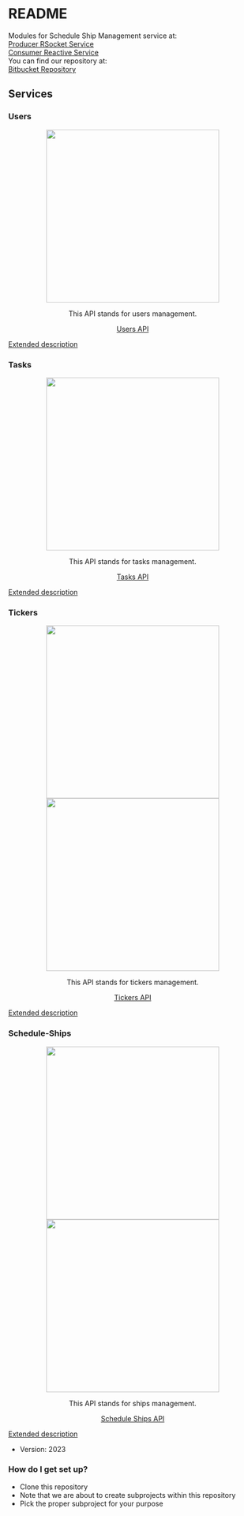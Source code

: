 # README #
Modules for Schedule Ship Management service at:  
[Producer RSocket Service](ScheduleShipManagementService/README.md)  
[Consumer Reactive Service](ScheduleShipManagementServiceConsumer/README.md)  
You can find our repository at:  
[Bitbucket Repository](https://Jordi12@bitbucket.org/integrative-project/2023a_cloud_solution.git)  

## Services
### Users
<div align="center">
    <img src="https://drive.google.com/uc?export=§view&id=1Xc6JP2dlaMenSwXc4f3DCAFkBvoee7vM" width="350px" /> 
    <p>This API stands for users management.</p> 
    <a href="http://localhost:8081/swagger-ui/index.html">Users API</a>
</div>  

[Extended description](serviceusers/README.md)

### Tasks
<div align="center">
    <img src="https://drive.google.com/uc?export=§view&id=1AZHzQ_ujJDDRwwx_GirPAWc2ylO22zod" width="350px" /> 
    <p>This API stands for tasks management.</p> 
    <a href="http://localhost:8082/webjars/swagger-ui/index.html">Tasks API</a>
</div>

[Extended description](ReactiveTasksManagementService/README.md)

### Tickers
<div align="center">
    <img src="https://drive.google.com/uc?export=§view&id=1aw7wx1wP6rCBOsCrbN-e9473UipNOOlG" width="350px"/> 
    <img src="https://drive.google.com/uc?export=§view&id=14wqAbd3jC9Ytm029ywCpMpK_8k_Ny_y_" width="350px" /> 
    <p>This API stands for tickers management.</p> 
    <a href="http://localhost:8083/webjars/swagger-ui/index.html">Tickers API</a>
</div>  

[Extended description](RSocketTickerManagementService/README.md)

### Schedule-Ships
<div align="center">
    <img src="https://drive.google.com/uc?export=§view&id=1gDBlK7OM8vRqEcW5TzP3yswbgmJwwwvS" width="350px"/> 
    <img src="https://drive.google.com/uc?export=§view&id=1SaNQZdMq9GL_hgndg_7vfoIe6aOOXPXe" width="350px"/> 
    <p>This API stands for ships management.</p> 
    <a href="http://localhost:8084/webjars/swagger-ui/index.html">Schedule Ships API</a>
</div>  

[Extended description](ScheduleShipManagementService/README.md)

* Version: 2023

### How do I get set up? ###

* Clone this repository
* Note that we are about to create subprojects within this repository
* Pick the proper subproject for your purpose
